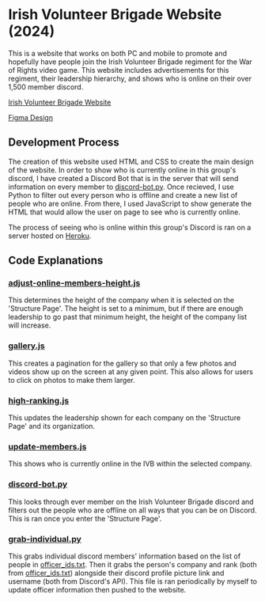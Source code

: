 # Irish Volunteer Brigade Website (2024)
This is a website that works on both PC and mobile to promote and hopefully have people join the Irish Volunteer Brigade regiment for the War of Rights video game. This website includes advertisements for this regiment, their leadership hierarchy, and shows who is online on their over 1,500 member discord.

[Irish Volunteer Brigade Website](https://theirishvolunteers.com/)

[Figma Design](https://www.figma.com/design/EYLFVkaJpGM6YWt8PB4sHB/IVB-Website-Redesign?node-id=0-1&t=AeaKEMQR97GxtOv1-1)

## Development Process

The creation of this website used HTML and CSS to create the main design of the website. In order to show who is currently online in this group's discord, I have created a Discord Bot that is in the server that will send information on every member to [discord-bot.py](https://github.com/nskarns/ivb-2024-website/blob/main/static/member-grabber/discord-bot.py). Once recieved, I use Python to filter out every person who is offline and create a new list of people who are online. From there, I used JavaScript to show generate the HTML that would allow the user on page to see who is currently online.

The process of seeing who is online within this group's Discord is ran on a server hosted on [Heroku](https://www.heroku.com/).

## Code Explanations

### [adjust-online-members-height.js](https://github.com/nskarns/ivb-2024-website/blob/main/static/js/adjust-online-members-height.js)
This determines the height of the company when it is selected on the 'Structure Page'. The height is set to a minimum, but if there are enough leadership to go past that minimum height, the height of the company list will increase.

### [gallery.js](https://github.com/nskarns/ivb-2024-website/blob/main/static/js/gallery.js)
This creates a pagination for the gallery so that only a few photos and videos show up on the screen at any given point. This also allows for users to click on photos to make them larger.

### [high-ranking.js](https://github.com/nskarns/ivb-2024-website/blob/main/static/js/high-ranking.js)
This updates the leadership shown for each company on the 'Structure Page' and its organization.

### [update-members.js](https://github.com/nskarns/ivb-2024-website/blob/main/static/js/update-members.js)
This shows who is currently online in the IVB within the selected company.

### [discord-bot.py](https://github.com/nskarns/ivb-2024-website/blob/main/static/member-grabber/discord-bot.py)
This looks through ever member on the Irish Volunteer Brigade discord and filters out the people who are offline on all ways that you can be on Discord. This is ran once you enter the 'Structure Page'.

### [grab-individual.py](https://github.com/nskarns/ivb-2024-website/blob/main/static/member-grabber/grab-individual.py)
This grabs individual discord members' information based on the list of people in [officer_ids.txt](https://github.com/nskarns/ivb-2024-website/blob/main/static/member-grabber/officer_ids.txt). Then it grabs the person's company and rank (both from [officer_ids.txt](https://github.com/nskarns/ivb-2024-website/blob/main/static/member-grabber/officer_ids.txt)) alongside their discord profile picture link and username (both from Discord's API). This file is ran periodically by myself to update officer information then pushed to the website. 
